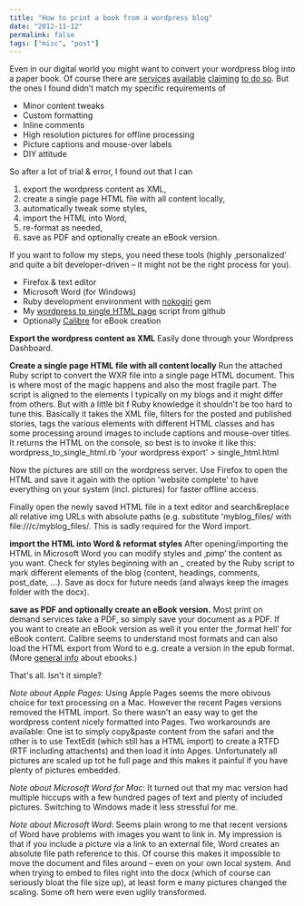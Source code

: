 ```yaml
---
title: "How to print a book from a wordpress blog"
date: "2012-11-12"
permalink: false
tags: ["misc", "post"]
---
```


Even in our digital world you might want to convert your wordpress blog into a paper book. Of course there are [services](http://blogbooker.com) [available](http://blurb.com) [claiming](http://blog2print.sharedbook.com) [to do so](http://lulu.com). But the ones I found didn’t match my specific requirements of

- Minor content tweaks
- Custom formatting
- Inline comments
- High resolution pictures for offline processing
- Picture captions and mouse-over labels
- DIY attitude

So after a lot of trial & error, I found out that I can

1. export the wordpress content as XML,
2. create a single page HTML file with all content locally,
3. automatically tweak some styles,
4. import the HTML into Word,
5. re-format as needed,
6. save as PDF and optionally create an eBook version.

If you want to follow my steps, you need these tools (highly ‚personalized’ and quite a bit developer-driven – it might not be the right process for you).

- Firefox & text editor
- Microsoft Word (for Windows)
- Ruby development environment with [nokogiri](http://nokogiri.org/) gem
- My [wordpress to single HTML page](https://github.com/x-ian/wordpress_to_word_to_ebook) script from github
- Optionally [Calibre](http://calibre-ebook.com/) for eBook creation

**Export the wordpress content as XML** Easily done through your Wordpress Dashboard.

**Create a single page HTML file with all content locally** Run the attached Ruby script to convert the WXR file into a single page HTML document. This is where most of the magic happens and also the most fragile part. The script is aligned to the elements I typically on my blogs and it might differ from others. But with a little bit f Ruby knowledge it shouldn't be too hard to tune this. Basically it takes the XML file, filters for the posted and published stories, tags the various elements with different HTML classes and has some processing around images to include captions and mouse-over titles. It returns the HTML on the console, so best is to invoke it like this: wordpress\_to\_single\_html.rb 'your wordpress export' > single\_html.html

Now the pictures are still on the wordpress server. Use Firefox to open the HTML and save it again with the option 'website complete' to have everything on your system (incl. pictures) for faster offline access.

Finally open the newly saved HTML file in a text editor and search&replace all relative img URLs with absolute paths (e.g. substitute 'myblog\_files/ with file:///c/myblog\_files/. This is sadly required for the Word import.

**import the HTML into Word & reformat styles** After opening/importing the HTML in Microsoft Word you can modify styles and ‚pimp’ the content as you want. Check for styles beginning with an \_ created by the Ruby script to mark different elements of the blog (content, headings, comments, post\_date, ...). Save as docx for future needs (and always keep the images folder with the docx).

**save as PDF and optionally create an eBook version.** Most print on demand services take a PDF, so simply save your document as a PDF. If you want to create an eBook version as well it you enter the ‚format hell’ for eBook content. Calibre seems to understand most formats and can also load the HTML export from Word to e.g. create a version in the epub format. (More [general info](http://ocio.osu.edu/elearning/toolbox/brief/epubs/9-things-you-should-know-about-epubs/) about ebooks.)

That's all. Isn't it simple?

_Note about Apple Pages_: Using Apple Pages seems the more obivous choice for text processing on a Mac. However the recent Pages versions removed the HTML import. So there wasn’t an easy way to get the wordpress content nicely formatted into Pages. Two workarounds are available: One ist to simply copy&paste content from the safari and the other is to use TextEdit (which still has a HTML import) to create a RTFD (RTF including attachents) and then load it into Apges. Unfortunately all pictures are scaled up tot he full page and this makes it painful if you have plenty of pictures embedded.

_Note about Microsoft Word for Mac_: It turned out that my mac version had multiple hiccups with a few hundred pages of text and plenty of included pictures. Switching to Windows made it less stressful for me.

_Note about Microsoft Word_: Seems plain wrong to me that recent versions of Word have problems with images you want to link in. My impression is that if you include a picture via a link to an external file, Word creates an absolute file path reference to this. Of course this makes it impossible to move the document and files around – even on your own local system. And when trying to embed to files right into the docx (which of course can seriously bloat the file size up), at least form e many pictures changed the scaling. Some oft hem were even uglily transformed.
